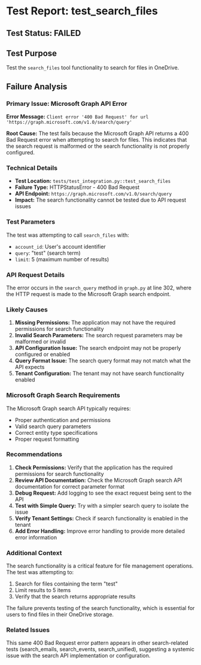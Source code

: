 # Test Report: test_search_files

## Test Status: FAILED

## Test Purpose
Test the `search_files` tool functionality to search for files in OneDrive.

## Failure Analysis

### Primary Issue: Microsoft Graph API Error
**Error Message:** `Client error '400 Bad Request' for url 'https://graph.microsoft.com/v1.0/search/query'`

**Root Cause:** The test fails because the Microsoft Graph API returns a 400 Bad Request error when attempting to search for files. This indicates that the search request is malformed or the search functionality is not properly configured.

### Technical Details
- **Test Location:** `tests/test_integration.py::test_search_files`
- **Failure Type:** HTTPStatusError - 400 Bad Request
- **API Endpoint:** `https://graph.microsoft.com/v1.0/search/query`
- **Impact:** The search functionality cannot be tested due to API request issues

### Test Parameters
The test was attempting to call `search_files` with:
- `account_id`: User's account identifier
- `query`: "test" (search term)
- `limit`: 5 (maximum number of results)

### API Request Details
The error occurs in the `search_query` method in `graph.py` at line 302, where the HTTP request is made to the Microsoft Graph search endpoint.

### Likely Causes
1. **Missing Permissions:** The application may not have the required permissions for search functionality
2. **Invalid Search Parameters:** The search request parameters may be malformed or invalid
3. **API Configuration Issue:** The search endpoint may not be properly configured or enabled
4. **Query Format Issue:** The search query format may not match what the API expects
5. **Tenant Configuration:** The tenant may not have search functionality enabled

### Microsoft Graph Search Requirements
The Microsoft Graph search API typically requires:
- Proper authentication and permissions
- Valid search query parameters
- Correct entity type specifications
- Proper request formatting

### Recommendations
1. **Check Permissions:** Verify that the application has the required permissions for search functionality
2. **Review API Documentation:** Check the Microsoft Graph search API documentation for correct parameter format
3. **Debug Request:** Add logging to see the exact request being sent to the API
4. **Test with Simple Query:** Try with a simpler search query to isolate the issue
5. **Verify Tenant Settings:** Check if search functionality is enabled in the tenant
6. **Add Error Handling:** Improve error handling to provide more detailed error information

### Additional Context
The search functionality is a critical feature for file management operations. The test was attempting to:
1. Search for files containing the term "test"
2. Limit results to 5 items
3. Verify that the search returns appropriate results

The failure prevents testing of the search functionality, which is essential for users to find files in their OneDrive storage.

### Related Issues
This same 400 Bad Request error pattern appears in other search-related tests (search_emails, search_events, search_unified), suggesting a systemic issue with the search API implementation or configuration.
